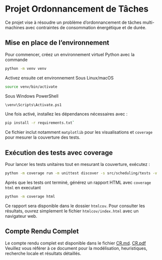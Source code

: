 # Projet Ordonnancement de Tâches

Ce projet vise à résoudre un problème d’ordonnancement de tâches multi-machines avec contraintes de consommation énergétique et de durée.
## Mise en place de l’environnement

Pour commencer, créez un environnement virtuel Python avec la commande 
```bash
python -m venv venv
```
Activez ensuite cet environnement
Sous Linux/macOS
```bash
source venv/bin/activate
```
Sous Windows PowerShell
```bash
\venv\Scripts\Activate.ps1
```
Une fois activé, installez les dépendances nécessaires avec : 
```bash
pip install -r requirements.txt`
```
Ce fichier inclut notamment `matplotlib` pour les visualisations et `coverage` pour mesurer la couverture des tests.


## Exécution des tests avec coverage

Pour lancer les tests unitaires tout en mesurant la couverture, exécutez :
```bash
python -m coverage run -m unittest discover -s src/scheduling/tests -v
```
Après que les tests ont terminé, générez un rapport HTML avec `coverage html` en executant
```bash
python -m coverage html
```
Ce rapport sera disponible dans le dossier `htmlcov`. Pour consulter les résultats, ouvrez simplement le fichier `htmlcov/index.html` avec un navigateur web.



## Compte Rendu Complet

Le compte rendu complet est disponible dans le fichier [CR.md](./CR.md).  [CR.pdf](./Compte_Rendu__DAMESSI__SALOUH__RAZAFINDRABE.pdf)
Veuillez vous référer à ce document pour la modélisation, heuristiques, recherche locale et résultats détaillés.
